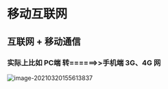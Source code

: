 # 移动互联网

## 互联网  +  移动通信

### 实际上比如 PC端 转======>>手机端  3G、4G 网



![image-20210320155613837](C:/Users/Administrator/AppData/Roaming/Typora/typora-user-images/image-20210320155613837.png)